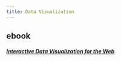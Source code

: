 ```yaml
---
title: Data Visualization
---
```



## ebook

##### [Interactive Data Visualization for the Web](http://chimera.labs.oreilly.com/books/1230000000345/index.html)
